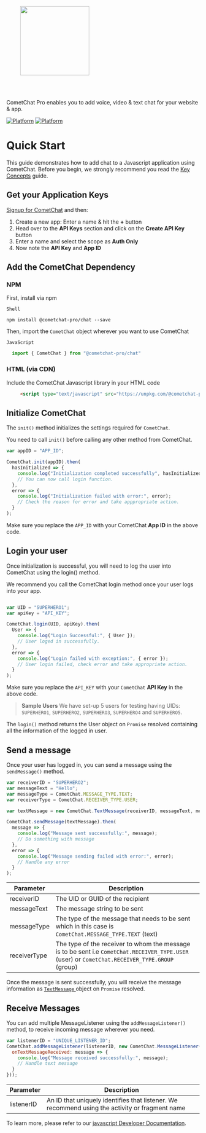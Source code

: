 <div style="width:100%">
<div style="width:100%">
	<div style="width:50%; display:inline-block">
		<p align="center">
		<img style="text-align:center" width="180" height="180" alt="" src="https://raw.githubusercontent.com/cometchat-pro/ios-swift-chat-app/master/Screenshots/CometChat%20Logo.png">	
		</p>	
	</div>	
</div>
</br>
</br>
</div>

CometChat Pro enables you to add voice, video & text chat for your website & app.

[![Platform](https://img.shields.io/badge/Platform-Javascript-blue.svg)](#)
[![Platform](https://img.shields.io/badge/Platform-NPM-orange.svg)](#)

# Quick Start

This guide demonstrates how to add chat to a Javascript application using CometChat. Before you begin, we strongly recommend you read the <a href="https://prodocs.cometchat.com/docs/concepts" target="_blank">Key Concepts</a> guide.

## Get your Application Keys

<a href="https://app.cometchat.com" target="_blank">Signup for CometChat</a> and then:

1. Create a new app: Enter a name & hit the **+** button
2. Head over to the **API Keys** section and click on the **Create API Key** button
3. Enter a name and select the scope as **Auth Only**
4. Now note the **API Key** and **App ID**

## Add the CometChat Dependency

### NPM
First, install via npm

`Shell`

```shell
npm install @cometchat-pro/chat --save
```

Then, import the `CometChat` object wherever you want to use CometChat

`JavaScript`

```Javascript 
  import { CometChat } from "@cometchat-pro/chat" 
```
### HTML (via CDN)
Include the CometChat Javascript library in your HTML code


```HTML
     <script type="text/javascript" src="https://unpkg.com/@cometchat-pro/chat/CometChat.js"></script>
```

## Initialize CometChat
The `init()` method initializes the settings required for `CometChat`.

You need to call `init()` before calling any other method from CometChat.

```Javascript
var appID = "APP_ID";

CometChat.init(appID).then(
  hasInitialized => {
    console.log("Initialization completed successfully", hasInitialized);
    // You can now call login function.
  },
  error => {
    console.log("Initialization failed with error:", error);
    // Check the reason for error and take apppropriate action.
  }
);
```
Make sure you replace the `APP_ID` with your CometChat **App ID** in the above code.

## Login your user
Once initialization is successful, you will need to log the user into CometChat using the login() method.

We recommend you call the CometChat login method once your user logs into your app.
```Javascript

var UID = "SUPERHERO1";
var apiKey = "API_KEY";

CometChat.login(UID, apiKey).then(
  User => {
    console.log("Login Successful:", { User });
    // User loged in successfully.
  },
  error => {
    console.log("Login failed with exception:", { error });
    // User login failed, check error and take appropriate action.
  }
);
```
Make sure you replace the `API_KEY` with your `CometChat` **API Key** in the above code.

>**Sample Users**
>We have set-up 5 users for testing having UIDs: `SUPERHERO1`, `SUPERHERO2`, `SUPERHERO3`, `SUPERHERO4` and `SUPERHERO5`.

The `login()` method returns the User object on `Promise` resolved containing all the information of the logged in user.

## Send a message
Once your user has logged in, you can send a message using the `sendMessage()` method.
```Javascript
var receiverID = "SUPERHERO2";
var messageText = "Hello";
var messageType = CometChat.MESSAGE_TYPE.TEXT;
var receiverType = CometChat.RECEIVER_TYPE.USER;

var textMessage = new CometChat.TextMessage(receiverID, messageText, messageType, receiverType);

CometChat.sendMessage(textMessage).then(
  message => {
    console.log("Message sent successfully:", message);
    // Do something with message
  },
  error => {
    console.log("Message sending failed with error:", error);
    // Handle any error
  }
);
```
| **Parameter** | **Description**                                                                                                                                 |
|---------------|-------------------------------------------------------------------------------------------------------------------------------------------------|
| receiverID    | The UID or GUID of the recipient                                                                                                                |
| messageText   | The message string to be sent                                                                                                                   |
| messageType   | The type of the message that needs to be sent which in this case is `CometChat.MESSAGE_TYPE.TEXT` (text)                                        |
| receiverType  | The type of the receiver to whom the message is to be sent i.e `CometChat.RECEIVER_TYPE.USER` (user) or `CometChat.RECEIVER_TYPE.GROUP` (group) |

Once the message is sent successfully, you will receive the message information as <a href="https://prodocs.cometchat.com/docs/js-appendix#section-textmessage">`TextMessage` </a> object on `Promise` resolved.

## Receive Messages
You can add multiple MessageListener using the `addMessageListener()` method, to receive incoming message wherever you need.

```Javascript 
var listenerID = "UNIQUE_LISTENER_ID";
CometChat.addMessageListener(listenerID, new CometChat.MessageListener({
  onTextMessageReceived: message => {
    console.log("Message received successfully:", message);
    // Handle text message
  }
}));
```
| **Parameter** | **Description**                                                                                |
|---------------|------------------------------------------------------------------------------------------------|
| listenerID    | An ID that uniquely identifies that listener. We recommend using the activity or fragment name |
 

To learn more, please refer to our <a href="https://prodocs.cometchat.com/docs/js-quick-start">javascript Developer Documentation</a>.
